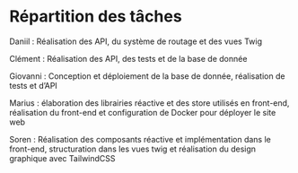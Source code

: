 <h1>Répartition des tâches</h1>
<p>Daniil : Réalisation des API, du système de routage et des vues Twig</p>
<p>Clément : Réalisation des API, des tests et de la base de donnée</p>
<p>Giovanni : Conception et déploiement de la base de donnée, réalisation de tests et d’API</p>
<p>Marius : élaboration des librairies réactive et des store utilisés en front-end, réalisation du front-end et configuration de Docker pour déployer le site web</p>
<p>Soren : Réalisation des composants réactive et implémentation dans le front-end, structuration dans les vues twig et réalisation du design graphique avec TailwindCSS</p>
